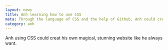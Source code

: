 ```yaml
---
layout: news
title: Anh learning how to use CSS
meta: Through the language of CSS and the help of Github, Anh could create his website and make it look cool.
category: anh
---
```

Anh using CSS could creat his own magical, stunning website like he always want.

